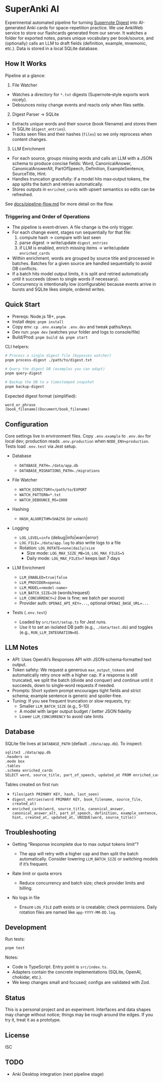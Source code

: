 # SuperAnki AI

Experimental automated pipeline for turning [Supernote Digest](https://support.supernote.com/en_US/Tools-Features/1735114-digest) into AI-generated Anki cards for space-repetition practice. We use AnkiWeb service to store our flashcards generated from our server. It watches a folder for exported notes, parses unique vocabulary per book/source, and (optionally) calls an LLM to draft fields (definition, example, mnemonic, etc.). Data is stored in a local SQLite database.

## How It Works

Pipeline at a glance:

1) File Watcher
- Watches a directory for `*.txt` digests (Supernote‑style exports work nicely).
- Debounces noisy change events and reacts only when files settle.

2) Digest Parser → SQLite
- Extracts unique words and their source (book filename) and stores them in SQLite (`digest_entries`).
- Tracks seen files and their hashes (`files`) so we only reprocess when content changes.

3) LLM Enrichment
- For each source, groups missing words and calls an LLM with a JSON schema to produce concise fields:
  Word, CanonicalAnswer, CanonicalAnswerAlt, PartOfSpeech, Definition, ExampleSentence, SourceTitle, Hint.
- Handles truncation gracefully: if a model hits max‑output tokens, the app splits the batch and retries automatically.
- Stores outputs in `enriched_cards` with upsert semantics so edits can be refreshed.

See [docs/pipeline-flow.md](docs/pipeline-flow.md) for more detail on the flow.

### Triggering and Order of Operations

- The pipeline is event‑driven. A file change is the only trigger.
- For each change event, stages run sequentially for that file:
  1) compute hash → compare with last seen
  2) parse digest → write/update `digest_entries`
  3) if LLM is enabled, enrich missing items → write/update `enriched_cards`
- Within enrichment, words are grouped by source title and processed in batches. Batches for a given source are handled sequentially to avoid DB conflicts.
- If a batch hits model output limits, it is split and retried automatically until it succeeds (down to single words if necessary).
- Concurrency is intentionally low (configurable) because events arrive in bursts and SQLite likes simple, ordered writes.

## Quick Start

- Prereqs: Node.js 18+, `pnpm`.
- Install deps: `pnpm install`
- Copy env: `cp .env.example .env.dev` and tweak paths/keys.
- Dev run: `pnpm dev` (watches your folder and logs to console/file)
- Build/Prod: `pnpm build && pnpm start`

CLI helpers:

```bash
# Process a single digest file (bypasses watcher)
pnpm process-digest ./path/to/digest.txt

# Query the digest DB (examples you can adapt)
pnpm query-digest

# Backup the DB to a timestamped snapshot
pnpm backup-digest
```

Expected digest format (simplified):
```
word_or_phrase
[book_filename](Document/book_filename)
```

## Configuration

Core settings live in environment files. Copy `.env.example` to `.env.dev` for local dev; production reads `.env.production` when `NODE_ENV=production`. Tests load `.env.test` via Jest setup.

- Database
  - `DATABASE_PATH=./data/app.db`
  - `DATABASE_MIGRATIONS_PATH=./migrations`

- File Watcher
  - `WATCH_DIRECTORY=/path/to/EXPORT`
  - `WATCH_PATTERN=*.txt`
  - `WATCH_DEBOUNCE_MS=1000`

- Hashing
  - `HASH_ALGORITHM=SHA256` (or `xxHash`)

- Logging
  - `LOG_LEVEL=info` (debug|info|warn|error)
  - `LOG_FILE=./data/app.log` to also write logs to a file
  - Rotation: `LOG_ROTATE=none|daily|size`
    - Size mode: `LOG_MAX_SIZE_MB=10`, `LOG_MAX_FILES=5`
    - Daily mode: `LOG_MAX_FILES=7` keeps last 7 days

- LLM Enrichment
  - `LLM_ENABLED=true|false`
  - `LLM_PROVIDER=openai`
  - `LLM_MODEL=<model-name>`
  - `LLM_BATCH_SIZE=20` (words/request)
  - `LLM_CONCURRENCY=2` (low is fine; we batch per source)
  - Provider auth: `OPENAI_API_KEY=...`, optional `OPENAI_BASE_URL=...`

- Tests (`.env.test`)
  - Loaded by `src/test/setup.ts` for Jest runs.
  - Use it to set an isolated DB path (e.g., `./data/test.db`) and toggles (e.g., `RUN_LLM_INTEGRATION=0`).

## LLM Notes

- API: Uses OpenAI’s Responses API with JSON‑schema‑formatted text output.
- Token safety: We request a generous `max_output_tokens` and automatically retry once with a higher cap. If a response is still truncated, we split the batch (divide and conquer) and continue until it succeeds, down to single‑word requests if needed.
- Prompts: Short system prompt encourages tight fields and strict schema; example sentence is generic and spoiler‑free.
- Tuning: If you see frequent truncation or slow requests, try:
  - Smaller `LLM_BATCH_SIZE` (e.g., 5–10)
  - A model with larger output budget / better JSON fidelity
  - Lower `LLM_CONCURRENCY` to avoid rate limits

## Database

SQLite file lives at `DATABASE_PATH` (default `./data/app.db`). To inspect:

```bash
sqlite3 ./data/app.db
.headers on
.mode box
.tables
.schema enriched_cards
SELECT word, source_title, part_of_speech, updated_at FROM enriched_cards ORDER BY updated_at DESC LIMIT 10;
```

Tables created on first run:
- `files(path PRIMARY KEY, hash, last_seen)`
- `digest_entries(word PRIMARY KEY, book_filename, source_file, created_at)`
- `enriched_cards(word, source_title, canonical_answer, canonical_answer_alt, part_of_speech, definition, example_sentence, hint, created_at, updated_at, UNIQUE(word, source_title))`

## Troubleshooting

- Getting “Response incomplete due to max output tokens limit”?
  - The app will retry with a higher cap and then split the batch automatically. Consider lowering `LLM_BATCH_SIZE` or switching models if it’s frequent.

- Rate limit or quota errors
  - Reduce concurrency and batch size; check provider limits and billing.

- No logs in file
  - Ensure `LOG_FILE` path exists or is creatable; check permissions. Daily rotation files are named like `app-YYYY-MM-DD.log`.

## Development

Run tests:

```bash
pnpm test
```

Notes:
- Code is TypeScript. Entry point is `src/index.ts`.
- Adapters contain the concrete implementations (SQLite, OpenAI, chokidar, etc.).
- We keep changes small and focused; configs are validated with Zod.

## Status

This is a personal project and an experiment. Interfaces and data shapes may change without notice; things may be rough around the edges. If you try it, treat it as a prototype.

## License

ISC

## TODO

- Anki Desktop integration (next pipeline stage)

